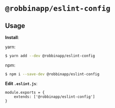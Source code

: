 # `@robbinapp/eslint-config`

## Usage

**Install**:

yarn: 
```bash
$ yarn add --dev @robbinapp/eslint-config
```

npm:
```bash
$ npm i --save-dev @robbinapp/eslint-config
```

**Edit `.eslint.js`**:

```jsonc
module.exports = {
    extends: ['@robbinapp/eslint-config']
}
```
